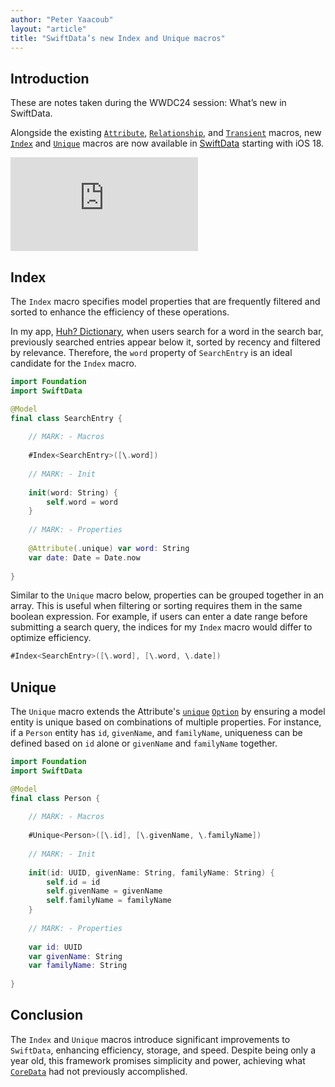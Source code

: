 ```yaml
---
author: "Peter Yaacoub"
layout: "article"
title: "SwiftData’s new Index and Unique macros"
---
```


## Introduction

These are notes taken during the WWDC24 session: What’s new in SwiftData.

Alongside the existing [`Attribute`](https://developer.apple.com/documentation/swiftdata/attribute(_:originalname:hashmodifier:)), [`Relationship`](https://developer.apple.com/documentation/swiftdata/relationship(_:deleterule:minimummodelcount:maximummodelcount:originalname:inverse:hashmodifier:)), and [`Transient`](https://developer.apple.com/documentation/swiftdata/transient()) macros, new [`Index`](https://developer.apple.com/documentation/swiftdata/index(_:)-74ia2) and [`Unique`](https://developer.apple.com/documentation/swiftdata/unique(_:)) macros are now available in [SwiftData](https://developer.apple.com/documentation/swiftdata) starting with iOS 18.

<iframe allowfullscreen allow="accelerometer; autoplay; clipboard-write; encrypted-media; gyroscope; picture-in-picture" class="youtube" frameborder="0" src="https://www.youtube.com/embed/-IMOuvRQilc?si=X0JaGWttEOqPi-kd" title="YouTube video player"></iframe>

## Index

The `Index` macro specifies model properties that are frequently filtered and sorted to enhance the efficiency of these operations.

In my app, [Huh? Dictionary](/apps/huh-dictionary/), when users search for a word in the search bar, previously searched entries appear below it, sorted by recency and filtered by relevance. Therefore, the `word` property of `SearchEntry` is an ideal candidate for the `Index` macro.

```swift
import Foundation
import SwiftData

@Model
final class SearchEntry {
    
    // MARK: - Macros
    
    #Index<SearchEntry>([\.word])
    
    // MARK: - Init
    
    init(word: String) {
        self.word = word
    }
    
    // MARK: - Properties
    
    @Attribute(.unique) var word: String
    var date: Date = Date.now
    
}
```

Similar to the `Unique` macro below, properties can be grouped together in an array. This is useful when filtering or sorting requires them in the same boolean expression. For example, if users can enter a date range before submitting a search query, the indices for my `Index` macro would differ to optimize efficiency.

```swift
#Index<SearchEntry>([\.word], [\.word, \.date])
```

## Unique

The `Unique` macro extends the Attribute's [`unique`](https://developer.apple.com/documentation/swiftdata/schema/attribute/option/unique) [`Option`](https://developer.apple.com/documentation/swiftdata/schema/attribute/option) by ensuring a model entity is unique based on combinations of multiple properties. For instance, if a `Person` entity has `id`, `givenName`, and `familyName`, uniqueness can be defined based on `id` alone or `givenName` and `familyName` together.

```swift
import Foundation
import SwiftData

@Model
final class Person {
    
    // MARK: - Macros
    
    #Unique<Person>([\.id], [\.givenName, \.familyName])
    
    // MARK: - Init
    
    init(id: UUID, givenName: String, familyName: String) {
        self.id = id
        self.givenName = givenName
        self.familyName = familyName
    }
    
    // MARK: - Properties
    
    var id: UUID
    var givenName: String
    var familyName: String
    
}
```

## Conclusion

The `Index` and `Unique` macros introduce significant improvements to `SwiftData`, enhancing efficiency, storage, and speed. Despite being only a year old, this framework promises simplicity and power, achieving what [`CoreData`](https://developer.apple.com/documentation/coredata/) had not previously accomplished.